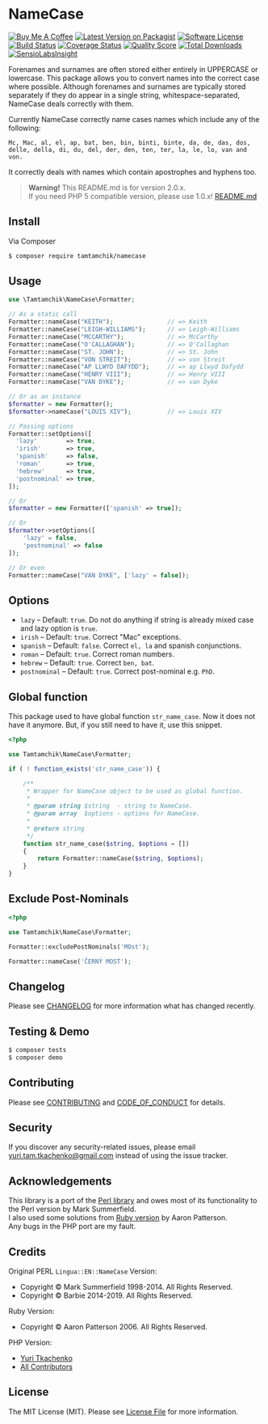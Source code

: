 # NameCase

[![Buy Me A Coffee][ico-coffee]][link-coffee]
[![Latest Version on Packagist][ico-version]][link-packagist]
[![Software License][ico-license]](LICENSE.md)
[![Build Status][ico-travis]][link-travis]
[![Coverage Status][ico-scrutinizer]][link-scrutinizer]
[![Quality Score][ico-code-quality]][link-code-quality]
[![Total Downloads][ico-downloads]][link-downloads]
[![SensioLabsInsight][ico-insight]][link-insight]

Forenames and surnames are often stored either entirely in UPPERCASE or lowercase. This package allows you to convert names into the correct case where possible. Although forenames and surnames are typically stored separately if they do appear in a single string, whitespace-separated, NameCase deals correctly with them.  

Currently NameCase correctly name cases names which include any of the following:  

```
Mc, Mac, al, el, ap, bat, ben, bin, binti, binte, da, de, das, dos, delle, della, di, du, del, der, den, ten, ter, la, le, lo, van and von.
```

It correctly deals with names which contain apostrophes and hyphens too.

> **Warning!** This README.md is for version 2.0.x.  
> If you need PHP 5 compatible version, please use 1.0.x! [README.md](https://github.com/tamtamchik/namecase/blob/1.0.x/README.md#namecase)

## Install

Via Composer

```bash
$ composer require tamtamchik/namecase
```

## Usage

```php
use \Tamtamchik\NameCase\Formatter;

// As a static call
Formatter::nameCase("KEITH");               // => Keith
Formatter::nameCase("LEIGH-WILLIAMS");      // => Leigh-Williams
Formatter::nameCase("MCCARTHY");            // => McCarthy
Formatter::nameCase("O'CALLAGHAN");         // => O'Callaghan
Formatter::nameCase("ST. JOHN");            // => St. John
Formatter::nameCase("VON STREIT");          // => von Streit
Formatter::nameCase("AP LLWYD DAFYDD");     // => ap Llwyd Dafydd
Formatter::nameCase("HENRY VIII");          // => Henry VIII
Formatter::nameCase("VAN DYKE");            // => van Dyke

// Or as an instance
$formatter = new Formatter();
$formatter->nameCase("LOUIS XIV");          // => Louis XIV

// Passing options
Formatter::setOptions([
  'lazy'        => true,
  'irish'       => true,
  'spanish'     => false,
  'roman'       => true,
  'hebrew'      => true,
  'postnominal' => true,
]);

// Or
$formatter = new Formatter(['spanish' => true]);

// Or 
$formatter->setOptions([
    'lazy' = false, 
    'postnominal' => false
]);

// Or even
Formatter::nameCase("VAN DYKE", ['lazy' = false]);
```

## Options

* `lazy` – Default: `true`. Do not do anything if string is already mixed case and lazy option is `true`.
* `irish` – Default: `true`. Correct "Mac" exceptions.
* `spanish` – Default: `false`. Correct `el, la` and spanish conjunctions.
* `roman` – Default: `true`. Correct roman numbers.
* `hebrew` – Default: `true`. Correct `ben, bat`.
* `postnominal` – Default: `true`. Correct post-nominal e.g. `PhD`.

## Global function

This package used to have global function `str_name_case`. Now it does not have it anymore.
But, if you still need to have it, use this snippet.

```php
<?php

use Tamtamchik\NameCase\Formatter;

if ( ! function_exists('str_name_case')) {

    /**
     * Wrapper for NameCase object to be used as global function.
     *
     * @param string $string  - string to NameCase.
     * @param array  $options - options for NameCase.
     *
     * @return string
     */
    function str_name_case($string, $options = [])
    {
        return Formatter::nameCase($string, $options);
    }
}

```

## Exclude Post-Nominals

```php
<?php

use Tamtamchik\NameCase\Formatter;

Formatter::excludePostNominals('MOst');

Formatter::nameCase('ČERNÝ MOST');
```

## Changelog

Please see [CHANGELOG](CHANGELOG.md) for more information what has changed recently.

## Testing & Demo

```bash
$ composer tests
$ composer demo
```

## Contributing

Please see [CONTRIBUTING](CONTRIBUTING.md) and [CODE_OF_CONDUCT](CODE_OF_CONDUCT.md) for details.

## Security

If you discover any security-related issues, please email <yuri.tam.tkachenko@gmail.com> instead of using the issue tracker.

## Acknowledgements

This library is a port of the [Perl library](https://metacpan.org/release/BARBIE/Lingua-EN-NameCase-1.19) and owes most of its functionality to the Perl version by Mark Summerfield.  
I also used some solutions from [Ruby version](https://github.com/tenderlove/namecase) by Aaron Patterson.  
Any bugs in the PHP port are my fault.

## Credits

Original PERL `Lingua::EN::NameCase` Version:

- Copyright &copy; Mark Summerfield 1998-2014. All Rights Reserved.
- Copyright &copy; Barbie 2014-2019. All Rights Reserved.

Ruby Version:

- Copyright &copy; Aaron Patterson 2006. All Rights Reserved.

PHP Version:

- [Yuri Tkachenko][link-author]
- [All Contributors][link-contributors]

## License

The MIT License (MIT). Please see [License File](LICENSE.md) for more information.

[ico-version]: https://img.shields.io/packagist/v/tamtamchik/namecase.svg?style=flat-square
[ico-license]: https://img.shields.io/badge/license-MIT-brightgreen.svg?style=flat-square
[ico-travis]: https://img.shields.io/travis/tamtamchik/namecase/master.svg?style=flat-square
[ico-scrutinizer]: https://img.shields.io/scrutinizer/coverage/g/tamtamchik/namecase.svg?style=flat-square
[ico-code-quality]: https://img.shields.io/scrutinizer/g/tamtamchik/namecase.svg?style=flat-square
[ico-downloads]: https://img.shields.io/packagist/dt/tamtamchik/namecase.svg?style=flat-square
[ico-insight]: https://img.shields.io/sensiolabs/i/660fea1e-d105-4064-9caa-f47e8a282f2a.svg?style=flat-square
[ico-coffee]: https://img.shields.io/badge/Buy%20Me%20A-Coffee-%236F4E37.svg?style=flat-square

[link-packagist]: https://packagist.org/packages/tamtamchik/namecase
[link-travis]: https://travis-ci.org/tamtamchik/namecase
[link-scrutinizer]: https://scrutinizer-ci.com/g/tamtamchik/namecase/code-structure
[link-code-quality]: https://scrutinizer-ci.com/g/tamtamchik/namecase
[link-downloads]: https://packagist.org/packages/tamtamchik/namecase
[link-author]: https://github.com/tamtamchik
[link-contributors]: ../../contributors
[link-insight]: https://insight.sensiolabs.com/projects/660fea1e-d105-4064-9caa-f47e8a282f2a
[link-coffee]: https://www.buymeacoffee.com/tamtamchik
